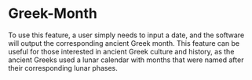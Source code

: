 # Greek-Month
To use this feature, a user simply needs to input a date,
and the software will output the corresponding ancient Greek month.
This feature can be useful for those interested in ancient Greek culture and history,
as the ancient Greeks used a lunar calendar with months that were named after their corresponding lunar phases.
